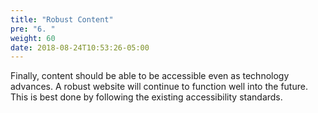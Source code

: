 ```yaml
---
title: "Robust Content"
pre: "6. "
weight: 60
date: 2018-08-24T10:53:26-05:00
---
```


Finally, content should be able to be accessible even as technology advances.  A robust website will continue to function well into the future.  This is best done by following the existing accessibility standards.